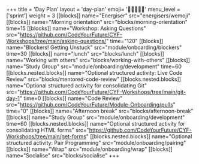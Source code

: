 +++
title = 'Day Plan'
layout = 'day-plan'
emoji= '🧑🏾‍🤝‍🧑🏾'
menu_level = ['sprint']
weight = 3
[[blocks]]
name="Energiser"
src="energisers/wemoji"
[[blocks]]
name="Morning orientation"
src="blocks/morning-orientation"
time=15
[[blocks]]
name="Workshop: Asking Questions"
src="https://github.com/CodeYourFuture/CYF-Workshops/tree/main/asking-questions/"
time="120"
[[blocks]]
name="Blockers! Getting Unstuck"
src="module/onboarding/blockers"
time=30
[[blocks]]
name="lunch"
src="blocks/lunch"
[[blocks]]
name="Working with others"
src="blocks/working-with-others"
[[blocks]]
name="Study Group"
src="module/onboarding/development"
time=60
[[blocks.nested.blocks]]
name="Optional structured activity: Live Code Review"
src="blocks/mentored-code-review"
[[blocks.nested.blocks]]
name="Optional structured activity for consolidating Git"
src="https://github.com/CodeYourFuture/CYF-Workshops/tree/main/git-day-1"
time=0
[[blocks]]
name="Code Review"
src="https://github.com/CodeYourFuture/Module-Onboarding/pulls"
time="0"
[[blocks]]
name="Afternoon break"
src="blocks/afternoon-break"
[[blocks]]
name="Study Group"
src="module/onboarding/development"
time=60
[[blocks.nested.blocks]]
name="Optional structured activity for consolidating HTML forms"
src="https://github.com/CodeYourFuture/CYF-Workshops/tree/main/get-forms"
[[blocks.nested.blocks]]
name="Optional structured activity: Pair Programming"
src="module/onboarding/pairing"
[[blocks]]
name="Wrap"
src="module/onboarding/wrap"
[[blocks]]
name="Socialise"
src="blocks/socialise"
+++
